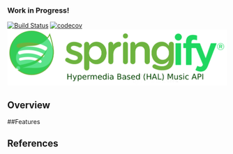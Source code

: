 ### Work in Progress!
[![Build Status](https://travis-ci.org/kabasakalis/springify.svg?branch=master)](https://travis-ci.org/kabasakalis/springify)
[![codecov](https://codecov.io/gh/kabasakalis/springify/branch/master/graph/badge.svg)](https://codecov.io/gh/kabasakalis/springify)
[![logo](https://raw.githubusercontent.com/drumaddict/springify/master/src/main/resources/static/springify.png)](https://github.com/kabasakalis/springify)

## Overview

##Features

## References

